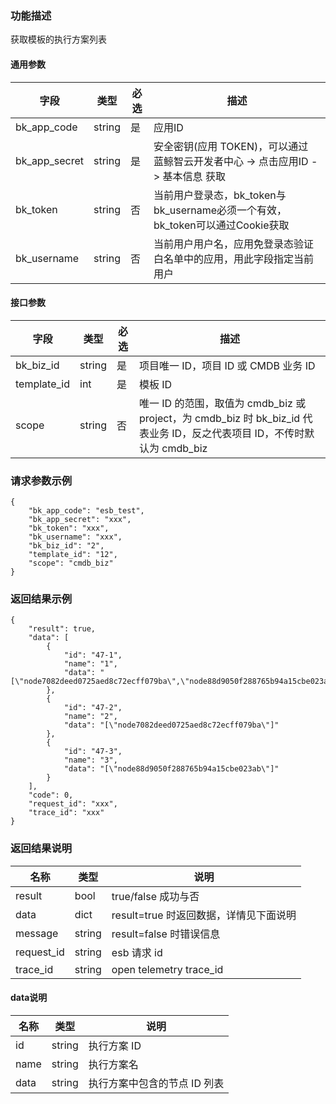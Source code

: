 ### 功能描述

获取模板的执行方案列表

#### 通用参数

|   字段           |  类型       | 必选     |  描述             |
|-----------------|-------------|---------|------------------|
|   bk_app_code   |   string    |   是    |  应用ID |
|   bk_app_secret |   string    |   是    |  安全密钥(应用 TOKEN)，可以通过 蓝鲸智云开发者中心 -> 点击应用ID -> 基本信息 获取 |
|   bk_token      |   string    |   否    |  当前用户登录态，bk_token与bk_username必须一个有效，bk_token可以通过Cookie获取  |
|   bk_username   |   string    |   否    |  当前用户用户名，应用免登录态验证白名单中的应用，用此字段指定当前用户              |

#### 接口参数

| 字段          |  类型       | 必选   |  描述             |
|-----------------|-------------|---------|------------------|
|   bk_biz_id       |   string     |   是   |  项目唯一 ID，项目 ID 或 CMDB 业务 ID |
|   template_id       |   int     |   是   |  模板 ID |
|   scope       |   string     |   否   |  唯一 ID 的范围，取值为 cmdb_biz 或 project，为 cmdb_biz 时 bk_biz_id 代表业务 ID，反之代表项目 ID，不传时默认为 cmdb_biz |

### 请求参数示例

```
{
    "bk_app_code": "esb_test",
    "bk_app_secret": "xxx",
    "bk_token": "xxx",
    "bk_username": "xxx",
    "bk_biz_id": "2",
    "template_id": "12",
    "scope": "cmdb_biz"
}
```

### 返回结果示例

```
{
    "result": true,
    "data": [
        {
            "id": "47-1",
            "name": "1",
            "data": "[\"node7082deed0725aed8c72ecff079ba\",\"node88d9050f288765b94a15cbe023ab\"]"
        },
        {
            "id": "47-2",
            "name": "2",
            "data": "[\"node7082deed0725aed8c72ecff079ba\"]"
        },
        {
            "id": "47-3",
            "name": "3",
            "data": "[\"node88d9050f288765b94a15cbe023ab\"]"
        }
    ],
    "code": 0,
    "request_id": "xxx",
    "trace_id": "xxx"
}
```

### 返回结果说明
|      名称     |     类型   |               说明             |
| ------------  | ---------- | ------------------------------ |
|  result       | bool       | true/false 成功与否            |
|  data         | dict       | result=true 时返回数据，详情见下面说明 |
|  message      | string     | result=false 时错误信息        |
|  request_id     |    string  |      esb 请求 id     |
|  trace_id     |    string  |      open telemetry trace_id     |

#### data说明
|      名称     |     类型   |               说明             |
| ------------  | ---------- | ------------------------------ |
|  id  | string     | 执行方案 ID           |
|  name  | string     | 执行方案名           |
|  data  | string     | 执行方案中包含的节点 ID 列表  |